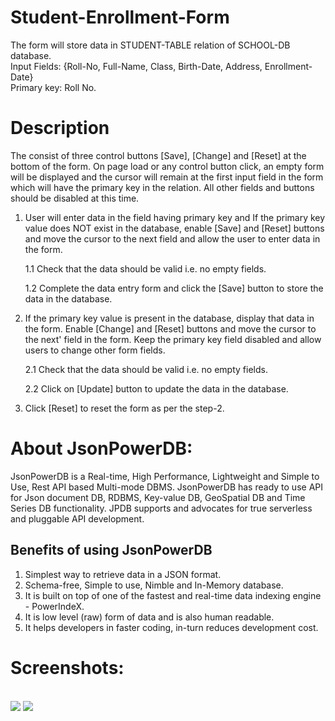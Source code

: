 # Student-Enrollment-Form
The form will store data in STUDENT-TABLE relation of SCHOOL-DB database.<br>
Input Fields: {Roll-No, Full-Name, Class, Birth-Date, Address, Enrollment-Date}<br>
Primary key: Roll No.
<h1>Description</h1>
The consist of three control buttons [Save], [Change] and [Reset] at the bottom of the form. On page load or any control button click, an empty form will be displayed and the cursor will remain at the first input field in the form which will have the primary key in the relation. All other fields and buttons should be disabled at this time.

1. User will enter data in the field having primary key and If the primary key value does NOT exist in the database, enable [Save] and [Reset] buttons and move the cursor to the next field and allow the user to enter data in the form.

    1.1 Check that the data should be valid i.e. no empty fields.

    1.2 Complete the data entry form and click the [Save] button to store the data in the database.

2. If the primary key value is present in the database, display that data in the form. Enable [Change] and [Reset] buttons and move the cursor to the next' field in the form. Keep the primary key field disabled and allow users to change other form fields.

    2.1 Check that the data should be valid i.e. no empty fields.

    2.2 Click on [Update] button to update the data in the database.

3. Click [Reset] to reset the form as per the step-2.

<h1>About JsonPowerDB:</h1>
JsonPowerDB is a Real-time, High Performance, Lightweight and Simple to Use, Rest API based Multi-mode DBMS. JsonPowerDB has ready to use API for Json document DB, RDBMS, Key-value DB, GeoSpatial DB and Time Series DB functionality. JPDB supports and advocates for true serverless and pluggable API development.

<h2>Benefits of using JsonPowerDB</h2>

1. Simplest way to retrieve data in a JSON format.
2. Schema-free, Simple to use, Nimble and In-Memory database.
3. It is built on top of one of the fastest and real-time data indexing engine - PowerIndeX.
4. It is low level (raw) form of data and is also human readable.
5. It helps developers in faster coding, in-turn reduces development cost.

<h1>Screenshots:</h1>
<br>
<img src = "https://user-images.githubusercontent.com/85962716/223463791-42db2e78-25ec-485a-94df-414bc0c91eac.png" />
<img src = "https://user-images.githubusercontent.com/85962716/223463872-67b0a3d4-f347-41f5-bf05-9587140dffcd.png"/>




